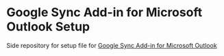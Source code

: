 # Google Sync Add-in for Microsoft Outlook Setup

Side repository for setup file for [Google Sync Add-in for Microsoft Outlook](https://github.com/Qwertyadmin/google-outlook-sync)
